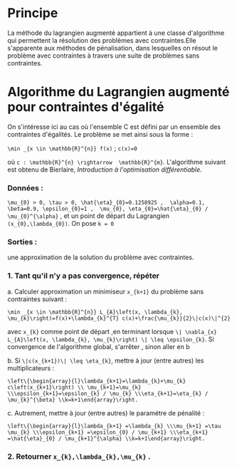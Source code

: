 # Principe

La méthode du lagrangien augmenté appartient à une classe d'algorithme qui
permettent la résolution des problèmes avec contraintes.Elle s'apparente aux méthodes de
pénalisation, dans lesquelles on résout le problème avec contraintes à travers une suite de
problèmes sans contraintes.

#  Algorithme du Lagrangien augmenté pour contraintes d'égalité

  On s'intéresse ici au cas où l'ensemble C est défini par un ensemble des contraintes d'égalités.
  Le problème se met ainsi sous la forme :
  
  ``\min _{x \in \mathbb{R}^{n}} f(x)`` ;   ``c(x)=0``
  
où ``c : \mathbb{R}^{n} \rightarrow  \mathbb{R}^{m}``. 
L'algorithme suivant est obtenu de  Bierlaire, *Introduction à l'optimisation différentiable*.
  
 
### Données : 
``\mu_{0} > 0, \tau > 0, \hat{\eta}_{0}=0.1258925 ,  \alpha=0.1, \beta=0.9, \epsilon_{0}=1 ,  \mu_{0}, \eta_{0}=\hat{\eta}_{0} / \mu_{0}^{\alpha}`` , et un point de départ du Lagrangien ``(x_{0},\lambda_{0})``. On pose ``k = 0``

### Sorties :
une approximation de la solution du problème avec contraintes.

### 1. Tant qu'il n'y a pas convergence, répéter
   a. Calculer approximation un minimiseur ``x_{k+1}`` du problème sans contraintes suivant :
   
   ``\min _{x \in \mathbb{R}^{n}} L_{A}\left(x, \lambda_{k}, \mu_{k}\right)=f(x)+\lambda_{k}^{T} c(x)+\frac{\mu_{k}}{2}\|c(x)\|^{2}``
   
avec ``x_{k}`` comme point de départ ,en terminant lorsque ``\| \nabla_{x} L_{A}\left(x, \lambda_{k}, \mu_{k}\right) \| \leq \epsilon_{k}``.
Si convergence de l'algorithme global, s'arrêter , sinon aller en b

  b. Si ``\|c(x_{k+1})\| \leq \eta_{k}``, mettre à jour (entre autres) les multiplicateurs :
  
``\left\{\begin{array}{l}\lambda_{k+1}=\lambda_{k}+\mu_{k} c\left(x_{k+1}\right) \\ \mu_{k+1}=\mu_{k} \\\epsilon_{k+1}=\epsilon_{k} / \mu_{k} \\\eta_{k+1}=\eta_{k} / \mu_{k}^{\beta} \\k=k+1\end{array}\right.``
  
  c. Autrement, mettre à jour (entre autres) le paramétre de pénalité :
  
``\left\{\begin{array}{l}\lambda_{k+1} =\lambda_{k} \\\mu_{k+1} =\tau \mu_{k} \\\epsilon_{k+1} =\epsilon_{0} / \mu_{k+1} \\\eta_{k+1} =\hat{\eta}_{0} / \mu_{k+1}^{\alpha} \\k=k+1\end{array}\right.``
  
### 2. Retourner ``x_{k},\lambda_{k},\mu_{k}`` . 
